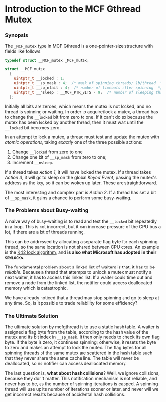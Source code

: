 # Introduction to the MCF Gthread Mutex

### Synopsis

The `_MCF_mutex` type in MCF Gthread is a one-pointer-size structure with fields like follows:

```c
typedef struct __MCF_mutex _MCF_mutex;

struct __MCF_mutex
  {
    uintptr_t __locked : 1;
    uintptr_t __sp_mask : 4;  /* mask of spinning threads; 1b/thread  */
    uintptr_t __sp_nfail : 4;  /* number of timeouts after spinning  */
    uintptr_t __nsleep : __MCF_PTR_BITS - 9;  /* number of sleeping threads  */
  };
```

Initially all bits are zeroes, which means the mutex is not locked, and no thread is spinning or waiting. In order to acquire/lock a mutex, a thread has to change the `__locked` bit from zero to one. If it can't do so because the mutex has been locked by another thread, then it must wait until the `__locked` bit becomes zero.

In an attempt to lock a mutex, a thread must test and update the mutex with _atomic operations_, taking _exactly_ one of the three possible actions:

1. Change `__locked` from zero to one;
2. Change one bit of `__sp_mask` from zero to one;
3. Increment `__nsleep`.

If a thread takes _Action 1_, it will have locked the mutex. If a thread takes _Action 3_, it will go to sleep on the global _Keyed Event_, passing the mutex's address as the key, so it can be woken up later. These are straightforward.

The most interesting and complex part is _Action 2_. If a thread has set a bit of `__sp_mask`, it gains a chance to perform some busy-waiting.

### The Problems about Busy-waiting

A naive way of busy-waiting is to read and test the `__locked` bit repeatedly in a loop. This is not incorrect, but it can increase pressure of the CPU bus a lot, if there are a lot of threads running.

This can be addressed by allocating a separate flag byte for each spinning thread, so the same location is not shared between CPU cores. An example is the [K42 lock algorithm](https://locklessinc.com/articles/locks/), and **is also what Microsoft has adopted in their `SRWLOCK`s**.

The fundamental problem about a linked list of waiters is that, it has to be _reliable_. Because a thread that attempts to unlock a mutex must notify a next waiter, it has to access this linked list. If a waiter could time out and remove a node from the linked list, the notifier could access deallocated memory which is catastrophic.

We have already noticed that a thread may stop spinning and go to sleep at any time. So, is it possible to trade reliability for some efficiency?

### The Ultimate Solution

The ultimate solution by mcfgthread is to use a static hash table. A waiter is assigned a flag byte from the table, according to the hash value of the mutex and its bit index in `__sp_mask`. It then only needs to check its own flag byte. If the byte is zero, it continues spinning; otherwise, it resets the byte to zero and makes an attempt to lock the mutex. The flag bytes for all spinning threads of the same mutex are scattered in the hash table such that they never share the same cache line. The table will never be deallocated, so no notifier can access deallocated memory.

The last question is, **what about hash collisions**? Well, we ignore collisions, because they don't matter. This notification mechanism is not reliable, and never has to be, as the number of spinning iterations is capped. A spinning thread will use up its number of iterations sooner or later, and never will we get incorrect results because of accidental hash collisions.

